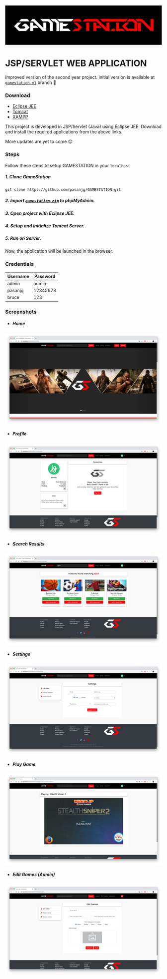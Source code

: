 ![Image](WebContent/images/GameStation.png)


# JSP/SERVLET WEB APPLICATION
Improved version of the second year project. Initial version is available at [`gamestation-v1`](https://github.com/pasanjg/GAMESTATION/tree/gamestation-v1) branch :see_no_evil:

### Download 

- [Eclipse JEE](https://www.eclipse.org/downloads/)
- [Tomcat](https://tomcat.apache.org/download-80.cgi)
- [XAMPP](https://www.apachefriends.org/download.html)

This project is developed in JSP/Servlet (Java) using Eclipse JEE. Download and install the required applications from the above links.

More updates are yet to come :heart_eyes:


### Steps

Follow these steps to setup GAMESTATION in your `localhost`

##### 1. Clone GameStation

    git clone https://github.com/pasanjg/GAMESTATION.git

##### 2. Import [`gamestation.zip`](database/gamestation.zip) to phpMyAdmin.

##### 3. Open project with Eclipse JEE.

##### 4. Setup and initialize Tomcat Server.

##### 5. Run on Server.

Now, the application will be launched in the browser.


### Credentials

| Username | Password |
| -------- | -------- |
| admin    | admin    |
| pasanjg  | 12345678 |
| bruce    | 123      |



### Screenshots

- ##### Home
![](WebContent/images/screenshots/screen1.PNG)
- ##### Profile
![](WebContent/images/screenshots/screen2.PNG)
- ##### Search Results
![](WebContent/images/screenshots/screen3.PNG)
- ##### Settings
![](WebContent/images/screenshots/screen4.PNG)
- ##### Play Game
![](WebContent/images/screenshots/screen5.PNG)
- ##### Edit Games (Admin)
![](WebContent/images/screenshots/screen6.png)